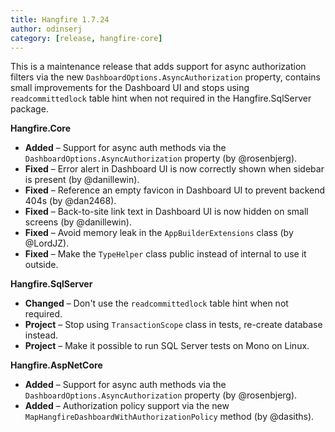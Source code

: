 ```yaml
---
title: Hangfire 1.7.24
author: odinserj
category: [release, hangfire-core]
---
```


This is a maintenance release that adds support for async authorization filters via the new `DashboardOptions.AsyncAuthorization` property, contains small improvements for the Dashboard UI and stops using `readcommittedlock` table hint when not required in the Hangfire.SqlServer package.

**Hangfire.Core**

* **Added** – Support for async auth methods via the `DashboardOptions.AsyncAuthorization` property (by @rosenbjerg).
* **Fixed** – Error alert in Dashboard UI is now correctly shown when sidebar is present (by @danillewin).
* **Fixed** – Reference an empty favicon in Dashboard UI to prevent backend 404s (by @dan2468).
* **Fixed** – Back-to-site link text in Dashboard UI is now hidden on small screens (by @danillewin).
* **Fixed** – Avoid memory leak in the `AppBuilderExtensions` class (by @LordJZ).
* **Fixed** – Make the `TypeHelper` class public instead of internal to use it outside.

**Hangfire.SqlServer**

* **Changed** – Don't use the `readcommittedlock` table hint when not required.
* **Project** – Stop using `TransactionScope` class in tests, re-create database instead.
* **Project** – Make it possible to run SQL Server tests on Mono on Linux.

**Hangfire.AspNetCore**

* **Added** – Support for async auth methods via the `DashboardOptions.AsyncAuthorization` property (by @rosenbjerg).
* **Added** – Authorization policy support via the new `MapHangfireDashboardWithAuthorizationPolicy` method (by @dasiths).
